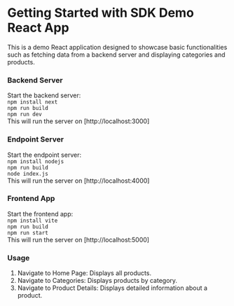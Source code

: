 # Getting Started with SDK Demo React App
This is a demo React application designed to showcase basic functionalities such as fetching data from a backend server and displaying categories and products.

### Backend Server
Start the backend server:\
`npm install next`\
`npm run build`\
`npm run dev`\
This will run the server on [http://localhost:3000]

### Endpoint Server
Start the endpoint server:\
`npm install nodejs`\
`npm run build`\
`node index.js`\
This will run the server on [http://localhost:4000]

### Frontend App
Start the frontend app:\
`npm install vite`\
`npm run build`\
`npm run start`\
This will run the server on [http://localhost:5000]

### Usage
1. Navigate to Home Page: Displays all products.
2. Navigate to Categories: Displays products by category.
3. Navigate to Product Details: Displays detailed information about a product.